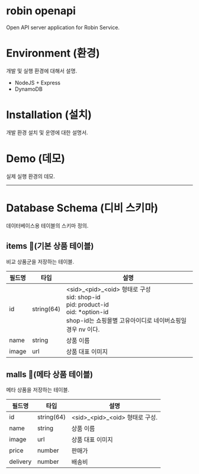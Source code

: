 # robin openapi
Open API server application for Robin Service.


# Environment (환경)
개발 및 실행 환경에 대해서 설명.

- NodeJS + Express
- DynamoDB


# Installation (설치)
개발 환경 설치 및 운영에 대한 설명서.


# Demo (데모)
실제 실행 환경의 데모. 


---

# Database Schema (디비 스키마)
데이터베이스용 테이블의 스키마 정의.

## items (기본 상품 테이블)
비교 상품군을 저장하는 테이블.

필드명 | 타입 | 설명
----|-----|----
id | string(64) | \<sid>\_\<pid>\_\<oid> 형태로 구성 <br> sid: shop-id <br> pid: product-id <br> oid: *option-id <br> shop-id는 쇼핑몰별 고유아이디로 네이버쇼핑일 경우 nv 이다.
name | string | 상품 이름
image | url | 상품 대표 이미지


## malls (메타 상품 테이블)
메타 상품을 저장하는 테이블.

필드명 | 타입 | 설명
----|-----|----
id | string(64) | \<sid>\_\<pid>\_\<oid> 형태로 구성.
name | string | 상품 이름
image | url | 상품 대표 이미지
price | number | 판매가
delivery | number | 배송비


# 

